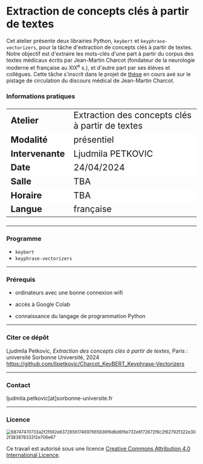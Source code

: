 # Extraction de concepts clés à partir de textes

Cet atelier présente deux librairies Python, `keybert` et `keyphrase-vectorizers`, pour la tâche d'extraction de concepts clés à partir de textes. Notre objectif est d'extraire les mots-clés d'une part à partir du corpus des textes médicaux écrits par Jean-Martin Charcot (fondateur de la neurologie moderne et française au XIX<sup>e</sup> s.), et d'autre part par ses élèves et collègues. Cette tâche s'inscrit dans le projet de [thèse](https://www.theses.fr/s382733) en cours axé sur le pistage de circulation du discours médical de Jean-Martin Charcot.

### Informations pratiques

<table align="center" style="font-size: 23px;">
    <tr>
        <td align="left"><b>Atelier</b></td>
        <td align="left">Extraction des concepts clés à partir de textes</td>
    </tr>
    <tr style="background-color: white;">
        <td align="left"><b>Modalité</b></td>
        <td align="left">présentiel</td>
    </tr>
    <tr style="background-color: white;">
        <td align="left"><b>Intervenante</b></td>
        <td align="left">Ljudmila PETKOVIC</td>
    </tr>
    <tr style="background-color: white;">
        <td align="left"><b>Date</b></td>
        <td align="left">24/04/2024</td>
    </tr>
    <tr>
        <td align="left"><b>Salle</b></td>
        <td align="left">TBA</td>
    </tr>
    <tr style="background-color: white;">
        <td align="left"><b>Horaire</b></td>
        <td align="left">TBA</td>
    </tr>
    <tr>
        <td align="left"><b>Langue</b></td>
        <td align="left">française</td>
    </tr>
</table>

---

### Programme

* `keybert`
* `keyphrase-vectorizers`

---

### Prérequis

* ordinateurs avec une bonne connexion wifi

* accès à Google Colab
* connaissance du langage de programmation Python

---

### Citer ce dépôt

Ljudmila Petkovic, _Extraction des concepts clés à partir de textes_, Paris : université Sorbonne Université, 2024 https://github.com/ljpetkovic/Charcot_KeyBERT_Keyphrase-Vectorizers

---

### Contact

ljudmila.petkovic[at]sorbonne-universite.fr

---

### Licence

<img src="https://i.creativecommons.org/l/by-sa/4.0/88x31.png" alt="68747470733a2f2f692e6372656174697665636f6d6d6f6e732e6f72672f6c2f62792f322e302f38387833312e706e67" style="zoom:80%;" />

Ce travail est autorisé sous une licence [Creative Commons Attribution 4.0 International Licence](https://creativecommons.org/licenses/by-sa/4.0/deed.fr).
